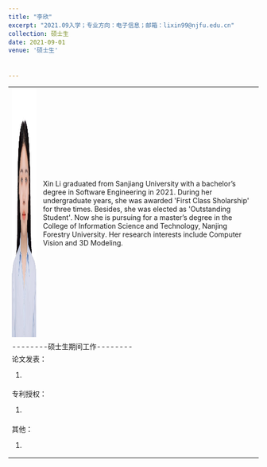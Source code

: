 ```yaml
---
title: "李欣"
excerpt: "2021.09入学；专业方向：电子信息；邮箱：lixin99@njfu.edu.cn"
collection: 硕士生
date: 2021-09-01
venue: '硕士生'


---
```

<table border="0">
<tr>
  <td> <img src='/images/xinli.jpg' height="500" width="408">  </td>
  <td>Xin Li graduated from Sanjiang University with a bachelor’s degree in Software Engineering in 2021. During her undergraduate years, she was awarded 'First Class Sholarship' for three times. Besides, she was elected as 'Outstanding Student'.  Now she is pursuing for a master’s degree in the College of Information Science and Technology, Nanjing Forestry University. Her research interests include Computer Vision and 3D Modeling.
</td>
</tr>

<tr>
<td colspan="2">--------硕士生期间工作--------
</td>
</tr>

<tr>
<td colspan="2">论文发表：
<ol class="level_1">
<li>  </li>
</ol>
</td>
</tr>

<tr>
<td colspan="2">专利授权：
<ol class="level_1">
<li>  </li>
</ol>
</td>
</tr>

<tr>
<td colspan="2">其他：
<ol class="level_1">
<li>  </li>
</ol>
</td>
</tr>

</table>